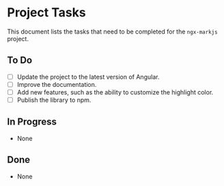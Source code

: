 # Project Tasks

This document lists the tasks that need to be completed for the `ngx-markjs` project.

## To Do

*   [ ] Update the project to the latest version of Angular.
*   [ ] Improve the documentation.
*   [ ] Add new features, such as the ability to customize the highlight color.
*   [ ] Publish the library to npm.

## In Progress

*   None

## Done

*   None
